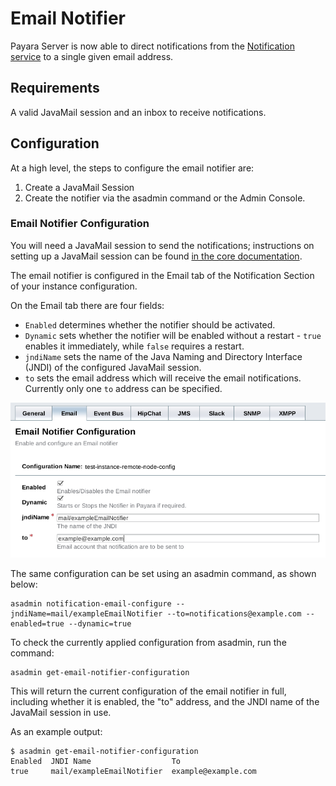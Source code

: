 # Email Notifier

Payara Server is now able to direct notifications from the [Notification service](/documentation/extended-documentation/notification-service/notification-service.md) to a single given email address.

## Requirements
A valid JavaMail session and an inbox to receive notifications.

## Configuration
At a high level, the steps to configure the email notifier are:

1. Create a JavaMail Session
1. Create the notifier via the asadmin command or the Admin Console.

### Email Notifier Configuration
You will need a JavaMail session to send the notifications; instructions on setting up a JavaMail session can be found [in the core documentation](/documentation/core-documentation/javamail.md).

The email notifier is configured in the Email tab of the Notification Section of your instance configuration.

On the Email tab there are four fields:

 * `Enabled` determines whether the notifier should be activated.
 * `Dynamic` sets whether the notifier will be enabled without a restart - `true` enables it immediately, while `false` requires a restart.
 * `jndiName` sets the name of the Java Naming and Directory Interface (JNDI) of the configured JavaMail session.
 * `to` sets the email address which will receive the email notifications. Currently only one `to` address can be specified.



  ![](/assets/admin-console-email-notifier-configuration.png)

The same configuration can be set using an asadmin command, as shown below:

````Shell
asadmin notification-email-configure --jndiName=mail/exampleEmailNotifier --to=notifications@example.com --enabled=true --dynamic=true
````

To check the currently applied configuration from asadmin, run the command:
```Shell
asadmin get-email-notifier-configuration
```

This will return the current configuration of the email notifier in full, including whether it is enabled, the "to" address, and the JNDI name of the JavaMail session in use.

As an example output:

```Shell
$ asadmin get-email-notifier-configuration
Enabled  JNDI Name                  To
true     mail/exampleEmailNotifier  example@example.com
```
